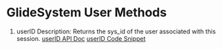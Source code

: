 # GlideSystem User Methods

1. userID
Description: Returns the sys_id of the user associated with this session. 
[userID API Doc](https://developer.servicenow.com/dev.do#!/reference/api/rome/server_legacy/c_GlideSystemAPI#r_GS-userID)
[userID Code Snippet](userID)
